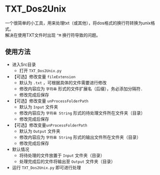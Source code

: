 # TXT_Dos2Unix
一个很简单的小工具，用来处理txt（或其他），将dos格式的换行符转换为unix格式。<br>解决在使用TXT文件时出现 `^M` 换行符导致的问题。
## 使用方法
* 进入Src目录
    - 打开 `TXT_Dos2Unix.py`
* 【可选】修改变量 `fileExtension`
    - 默认为 `.txt` ，可根据具体的文件需要进行修改
    - 修改内容应为 `字符串` 形式的文件扩展名（后缀），务必添加分隔符`.`
    - 修改完成后保存
* 【可选】修改变量 `unProcessFolderPath `
    - 默认为 `Input` 文件夹
    - 修改内容应为 `字符串 String` 形式的待处理文件所在文件夹（目录）
    - 修改完成后保存
* 【可选】修改变量`unProcessFolderPath `
    - 默认为 `Output` 文件夹
    - 修改内容应为 `字符串 String` 形式的输出文件所在文件夹（目录）
    - 修改完成后保存
* 默认情况
    - 将待处理的文件放置于 `Input` 文件夹（目录）
    - 处理完成后的文件将输出至 `Output` 文件夹（目录）
* 运行 `TXT_Dos2Unix.py` 即可进行处理
